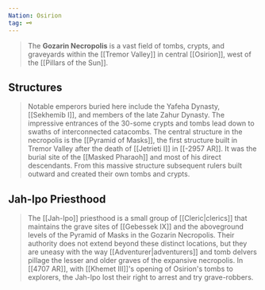 ```yaml
---
Nation: Osirion
tag: 🗝️
---
```


> The **Gozarin Necropolis** is a vast field of tombs, crypts, and graveyards within the [[Tremor Valley]] in central [[Osirion]], west of the [[Pillars of the Sun]].


## Structures

> Notable emperors buried here include the Yafeha Dynasty, [[Sekhemib I]], and members of the late Zahur Dynasty. The impressive entrances of the 30-some crypts and tombs lead down to swaths of interconnected catacombs. The central structure in the necropolis is the [[Pyramid of Masks]], the first structure built in Tremor Valley after the death of [[Jetrieti I]] in [[-2957 AR]]. It was the burial site of the [[Masked Pharaoh]] and most of his direct descendants. From this massive structure subsequent rulers built outward and created their own tombs and crypts.


## Jah-Ipo Priesthood

> The [[Jah-Ipo]] priesthood is a small group of [[Cleric|clerics]] that maintains the grave sites of [[Gebessek IX]] and the aboveground levels of the Pyramid of Masks in the Gozarin Necropolis. Their authority does not extend beyond these distinct locations, but they are uneasy with the way [[Adventurer|adventurers]] and tomb delvers pillage the lesser and older graves of the expansive necropolis. In [[4707 AR]], with [[Khemet III]]'s opening of Osirion's tombs to explorers, the Jah-Ipo lost their right to arrest and try grave-robbers.








